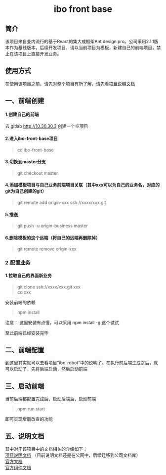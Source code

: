 
<h1 align="center">ibo front base</h1>

## 简介
该项目来自业内流行的基于React的集大成框架Ant design pro。公司采用2.1.1版本作为基线版本，后续开发项目，请以当前项目为模板，新建自己的前端项目，禁止在该项目上直接开发业务。

## 使用方式
在使用该项目之前，请先对整个项目有所了解，请先看[项目说明文档](https://www.yuque.com/simonalong/jishu/war7do)

## 一、前端创建
#### 1.创建自己的前端
去 gitlab http://10.30.30.3 创建一个空项目

#### 2.进入ibo-front-base项目
> cd ibo-front-base

#### 3.切换到master分支
> git checkout master

#### 4.添加模板项目与自己业务前端项目关联（其中xxx可以为自己的业务名，对应的git为自己创建的git）
> git remote add origin-xxx ssh://xxxx/xxx.git

#### 5.推送
> git push -u origin-business master

#### 6.删除模板的这个远端（将自己的远端再删除掉）
> git remote remove origin-xxx


### 2.配置业务
#### 1.拉取自己的界面新业务
> git clone ssh://xxxx/xxx.git xxx <br/>
> cd xxx<br/>

安装前端的依赖
> npm install <br/>

注意：
这里安装有点慢，可以采用 npm install -g 这个试试

至此前端已经安装完毕
## 二、前端配置
到这里其实就可以去看项目"ibo-robot"中的说明了。在执行前后端生成之后，就可以启动了，先将后端启动，然后启动前端

## 三、启动前端
当前后端都配置完成后，启动后端后，启动前端
> npm run start

即可实现增删改查的功能

## 五、说明文档
其中对于该项目中的文档相关的介绍如下：<br/>
[项目说明文档](https://www.yuque.com/simonalong/jishu/war7do) （目前说明文档还是在公网中，后续迁移到公司文档库）<br/>
[官方文档](https://pro.ant.design/)<br/>
[官方组件文档](https://ant.design/components/button-cn/)<br/>




